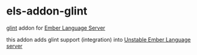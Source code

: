 # els-addon-glint
[glint](https://github.com/typed-ember/glint) addon for [Ember Language Server](https://github.com/lifeart/ember-language-server)

this addon adds glint support (integration) into [Unstable Ember Language server](https://marketplace.visualstudio.com/items?itemName=lifeart.vscode-ember-unstable)
